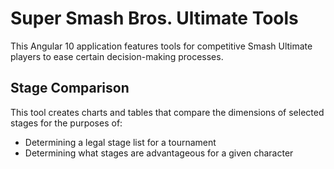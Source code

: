 # Super Smash Bros. Ultimate Tools

This Angular 10 application features tools for competitive Smash Ultimate players to ease certain decision-making processes.

## Stage Comparison

This tool creates charts and tables that compare the dimensions of selected stages for the purposes of:

* Determining a legal stage list for a tournament
* Determining what stages are advantageous for a given character
